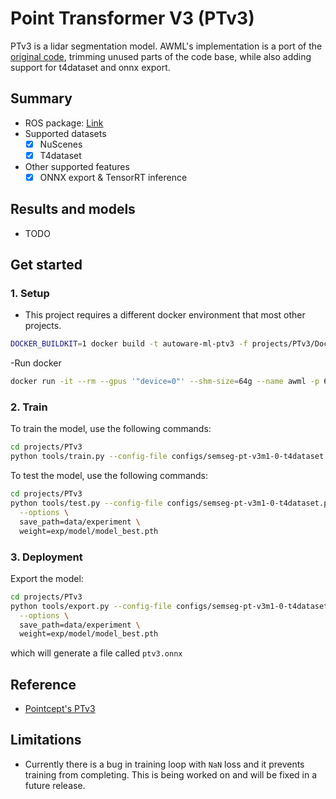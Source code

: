 # Point Transformer V3 (PTv3)

PTv3 is a lidar segmentation model.
AWML's implementation is a port of the [original code](https://github.com/Pointcept/Pointcept), trimming unused parts of the code base, while also adding support for t4dataset and onnx export.

## Summary

- ROS package: [Link](https://github.com/autowarefoundation/autoware_universe/pull/10600)
- Supported datasets
  - [x] NuScenes
  - [x] T4dataset
- Other supported features
  - [x] ONNX export & TensorRT inference

## Results and models

- TODO


## Get started
### 1. Setup

- This project requires a different docker environment that most other projects.

```sh
DOCKER_BUILDKIT=1 docker build -t autoware-ml-ptv3 -f projects/PTv3/Dockerfile . --progress=plain
```

-Run docker

```sh
docker run -it --rm --gpus '"device=0"' --shm-size=64g --name awml -p 6006:6006 -v $PWD/:/workspace -v $PWD/data:/workspace/data autoware-ml-ptv3
```

### 2. Train

To train the model, use the following commands:

```sh
cd projects/PTv3
python tools/train.py --config-file configs/semseg-pt-v3m1-0-t4dataset.py --num-gpus 1
```

To test the model, use the following commands:

```sh
cd projects/PTv3
python tools/test.py --config-file configs/semseg-pt-v3m1-0-t4dataset.py --num-gpus 1 \
  --options \
  save_path=data/experiment \
  weight=exp/model/model_best.pth
```

### 3. Deployment

Export the model:

```sh
cd projects/PTv3
python tools/export.py --config-file configs/semseg-pt-v3m1-0-t4dataset.py --num-gpus 1 \
  --options \
  save_path=data/experiment \
  weight=exp/model/model_best.pth
```

which will generate a file called `ptv3.onnx`

## Reference

- [Pointcept's PTv3](https://github.com/Pointcept/Pointcept)

## Limitations

- Currently there is a bug in training loop with `NaN` loss and it prevents training from completing.
  This is being worked on and will be fixed in a future release.
